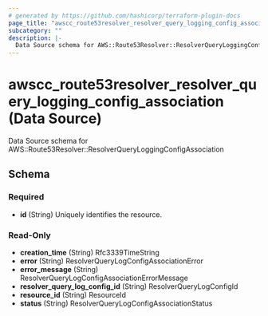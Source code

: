 ```yaml
---
# generated by https://github.com/hashicorp/terraform-plugin-docs
page_title: "awscc_route53resolver_resolver_query_logging_config_association Data Source - terraform-provider-awscc"
subcategory: ""
description: |-
  Data Source schema for AWS::Route53Resolver::ResolverQueryLoggingConfigAssociation
---
```


# awscc_route53resolver_resolver_query_logging_config_association (Data Source)

Data Source schema for AWS::Route53Resolver::ResolverQueryLoggingConfigAssociation



<!-- schema generated by tfplugindocs -->
## Schema

### Required

- **id** (String) Uniquely identifies the resource.

### Read-Only

- **creation_time** (String) Rfc3339TimeString
- **error** (String) ResolverQueryLogConfigAssociationError
- **error_message** (String) ResolverQueryLogConfigAssociationErrorMessage
- **resolver_query_log_config_id** (String) ResolverQueryLogConfigId
- **resource_id** (String) ResourceId
- **status** (String) ResolverQueryLogConfigAssociationStatus


